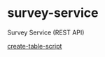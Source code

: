 # survey-service
 Survey Service (REST API)

[create-table-script](https://github.com/fkvn/survey-service/blob/master/src/main/resources/scripts/create-tables.sql)
